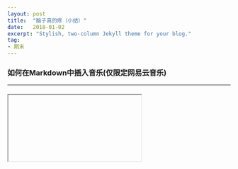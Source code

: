 ```yaml
---
layout: post
title:  "脑子真的疼（小结）"
date:   2018-01-02
excerpt: "Stylish, two-column Jekyll theme for your blog."
tag:
- 期末
---
```

### 如何在Markdown中插入音乐(仅限定网易云音乐)
---
#### <iframe>语法
按道理来讲，只要在网易云官网找到播放器，点击生成外链播放器之后，将链接直接复制粘贴在Markdown里就可以了。
```
<iframe frameborder="no" border="0" marginwidth="0" marginheight="0" width=330 height=450 src="//music.163.com/outchain/player?type=0&id=2026957271&auto=1&height=430"></iframe>
```
然而，通过上网搜索各种教程，这种方式在Markdown(有道云笔记等)里都无法显示出来。之后尝试在html中打开，可以显示出以上播放器。_post文件夹中放了三个文件，除了这篇文章之外就是 .md 和 .html ，其中 .md 没有播放器，而 .html 有播放器。
所以现在比较监介的是，出现的问题没有及时截图下来放在这上面，唯一可以讲的问题就是在文章中《老阔疼》中最后那段代码，就是音乐播放器的代码……